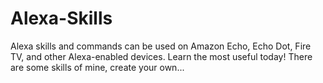 # Alexa-Skills
Alexa skills and commands can be used on Amazon Echo, Echo Dot, Fire TV, and other Alexa-enabled devices. Learn the most useful today!
There are some skills of mine, create your own...
